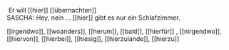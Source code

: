  Er will [[hier]] [[übernachten]] 
SASCHA: Hey, nein ... [[hier]] gibt es nur ein Schlafzimmer.

[[irgendwo]], [[woanders]], [[herum]], [[bald]], [[hierfür]]
, [[nirgendwo]], [[hiervon]], [[hierbei]], [[hiesig]], [[hierzulande]], [[hierzu]]